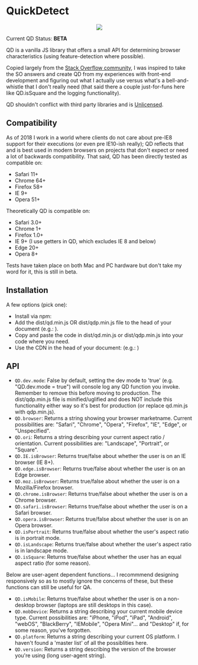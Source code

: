 # QuickDetect

<p align="center">
	<img src="https://github.com/paul-HPA/quickdetect/tree/master/assets/qd_mascot.png">
</p>

Current QD Status: **BETA**

QD is a vanilla JS library that offers a small API for determining browser characteristics (using feature-detection where possible). 

Copied largely from the [Stack Overflow community](https://stackoverflow.com/questions/9847580/how-to-detect-safari-chrome-ie-firefox-and-opera-browser), I was inspired to take the SO answers and create QD from my experiences with front-end development and figuring out what I actually use versus what's a bell-and-whistle that I don't really need (that said there a couple just-for-funs here like QD.isSquare and the logging functionality). 

QD shouldn't conflict with third party libraries and is [Unlicensed](http://unlicense.org/).

## Compatibility

As of 2018 I work in a world where clients do not care about pre-IE8 support for their executions (or even pre IE10-ish really); QD reflects that and is best used in modern browsers on projects that don't expect or need a lot of backwards compatibility. That said, QD has been directly tested as compatible on:

*   Safari 11+
*   Chrome 64+
*   Firefox 58+
*   IE 9+
*   Opera 51+

Theoretically QD is compatible on:

*   Safari 3.0+
*   Chrome 1+
*   Firefox 1.0+
*   IE 9+ (I use getters in QD, which excludes IE 8 and below)
*   Edge 20+
*   Opera 8+

Tests have taken place on both Mac and PC hardware but don't take my word for it, this is still in beta.

## Installation

A few options (pick one):

*   Install via npm:
*   Add the dist/qd.min.js OR dist/qdp.min.js file to the head of your document (e.g.: ).
*   Copy and paste the code in dist/qd.min.js or dist/qdp.min.js into your code where you need.
*   Use the CDN in the head of your document: (e.g.: )

## API


*   `QD.dev.mode`: False by default, setting the dev mode to 'true' (e.g. "QD.dev.mode = true") will console log any QD function you invoke. Remember to remove this before moving to production. The dist/qdp.min.js file is minified/uglified and does NOT include this functionality either way so it's best for production (or replace qd.min.js with qdp.min.js).
*   `QD.browser`: Returns a string showing your browser marketname. Current possibilities are: "Safari", "Chrome", "Opera", "Firefox", "IE", "Edge", or "Unspecified".
*   `QD.ori`: Returns a string describing your current aspect ratio / orientation. Current possibilities are: "Landscape", "Portrait", or "Square".
*   `QD.IE.isBrowser`: Returns true/false about whether the user is on an IE browser (IE 8+).
*   `QD.edge.isBrowser`: Returns true/false about whether the user is on an Edge browser.
*   `QD.moz.isBrowser`: Returns true/false about whether the user is on a Mozilla/Firefox browser.
*   `QD.chrome.isBrowser`: Returns true/false about whether the user is on a Chrome browser.
*   `QD.safari.isBrowser`: Returns true/false about whether the user is on a Safari browser.
*   `QD.opera.isBrowser`: Returns true/false about whether the user is on an Opera browser.
*   `QD.isPortrait`: Returns true/false about whether the user's aspect ratio is in portrait mode.
*   `QD.isLandscape`: Returns true/false about whether the user's aspect ratio is in landscape mode.
*   `QD.isSquare`: Returns true/false about whether the user has an equal aspect ratio (for some reason).

Below are user-agent dependent functions... I recommmend designing responsively so as to mostly ignore the concerns of these, but these functions can still be useful for QA. 
*   `QD.isMobile`: Returns true/false about whether the user is on a non-desktop browser (laptops are still desktops in this case).
* 	`QD.mobDevice`: Returns a string describing your current mobile device type. Current possibilities are: "iPhone, "iPod", "iPad", "Android", "webOS", "BlackBerry", "IEMobile", "Opera Mini"... and "Desktop" if, for some reason, you've forgotten.
* 	`QD.platform`: Returns a string describing your current OS platform. I haven't found a 'master list' of all the possiblities here.
* 	`QD.version`: Returns a string describing the version of the browser you're using (long user-agent string).
